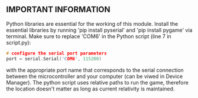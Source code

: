 ## IMPORTANT INFORMATION

Python libraries are essential for the working of this module. Install the essential libraries by running 'pip install pyserial' and 'pip install pygame' via terminal. 
Make sure to replace 'COM6' in the Python script (line 7 in script.py):
```c
# configure the serial port parameters
port = serial.Serial('COM6', 115200)
```
with the appropriate port name that corresponds to the serial connection between the microcontroller and your computer (can be viwed in Device Manager).
The python script uses relative paths to run the game, therefore the location doesn't matter as long as current relativity is maintained.
